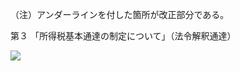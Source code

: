 （注）アンダーラインを付した箇所が改正部分である。

第３ 「所得税基本通達の制定について」（法令解釈通達）

![](https://www.nta.go.jp/tmp/39dada1a-a1a5-4629-b659-0a5b3aa1127f/images/b79f6001e1076604118ecff8db19f95395c1b0123591f508afdbd6a943523a20.jpg)
